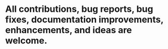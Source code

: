# All contributions, bug reports, bug fixes, documentation improvements, enhancements, and ideas are welcome.

